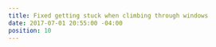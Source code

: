 ```yaml
---
title: Fixed getting stuck when climbing through windows
date: 2017-07-01 20:55:00 -04:00
position: 10
---
```


